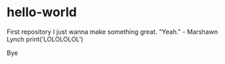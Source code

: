 # hello-world
First repository 
I just wanna make something great. 
"Yeah." - Marshawn Lynch 
print('LOLOLOLOL')

Bye 

